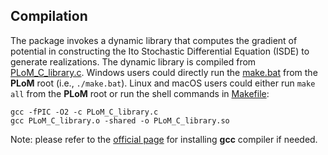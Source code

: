 ## Compilation

The package invokes a dynamic library that computes the gradient of potential in constructing the Ito Stochastic Differential Equation (ISDE) to 
generate realizations. The dynamic library is compiled from [PLoM_C_library.c](../PLoM_C_library.c). Windows users could directly run the [make.bat](../make.bat) from the **PLoM** root (i.e., ```./make.bat```). Linux and macOS users could either run ```make all``` from the **PLoM** root or run the shell commands in [Makefile](../Makefile):

```shell
gcc -fPIC -O2 -c PLoM_C_library.c
gcc PLoM_C_library.o -shared -o PLoM_C_library.so
```

Note: please refer to the [official page](https://gcc.gnu.org/install/binaries.html) for installing **gcc** compiler if needed.
